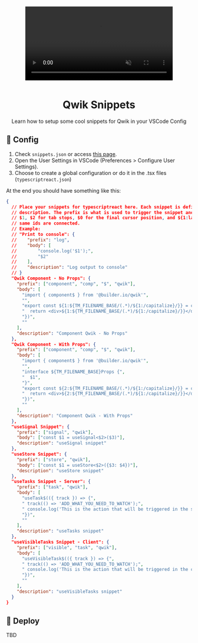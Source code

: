 <div align="center" style="margin-bottom: 20px;" >

<video loop autoPlay muted playsInline alt="Qwik Snippets" src="./public/video.mov" width="400" style="margin-bottom: 10px;" ></video>

# Qwik Snippets

Learn how to setup some cool snippets for Qwik in your VSCode Config

</div>

## 🔧 Config

1. Check `snippets.json` or access [this page](https://pastebin.com/r2pX5GCF).
2. Open the User Settings in VSCode (Preferences > Configure User Settings).
3. Choose to create a global configuration or do it in the .tsx files (`typescriptreact.json`)

At the end you should have something like this:

```json
{
  // Place your snippets for typescriptreact here. Each snippet is defined under a snippet name and has a prefix, body and
  // description. The prefix is what is used to trigger the snippet and the body will be expanded and inserted. Possible variables are:
  // $1, $2 for tab stops, $0 for the final cursor position, and ${1:label}, ${2:another} for placeholders. Placeholders with the
  // same ids are connected.
  // Example:
  // "Print to console": {
  // 	"prefix": "log",
  // 	"body": [
  // 		"console.log('$1');",
  // 		"$2"
  // 	],
  // 	"description": "Log output to console"
  // }
  "Qwik Component - No Props": {
    "prefix": ["component", "comp", "$", "qwik"],
    "body": [
      "import { component$ } from '@builder.io/qwik'",
      "",
      "export const ${1:${TM_FILENAME_BASE/(.*)/${1:/capitalize}/}} = component$(() => {",
      "  return <div>${1:${TM_FILENAME_BASE/(.*)/${1:/capitalize}/}}</div>",
      "})",
      ""
    ],
    "description": "Component Qwik - No Props"
  },
  "Qwik Component - With Props": {
    "prefix": ["component", "comp", "$", "qwik"],
    "body": [
      "import { component$ } from '@builder.io/qwik'",
      "",
      "interface ${TM_FILENAME_BASE}Props {",
      "  $1",
      "}",
      "export const ${2:${TM_FILENAME_BASE/(.*)/${1:/capitalize}/}} = component$<${TM_FILENAME_BASE}Props>(() => {",
      "  return <div>${2:${TM_FILENAME_BASE/(.*)/${1:/capitalize}/}}</div>",
      "})",
      ""
    ],
    "description": "Component Qwik - With Props"
  },
  "useSignal Snippet": {
    "prefix": ["signal", "qwik"],
    "body": ["const $1 = useSignal<$2>($3)"],
    "description": "useSignal snippet"
  },
  "useStore Snippet": {
    "prefix": ["store", "qwik"],
    "body": ["const $1 = useStore<$2>({$3: $4})"],
    "description": "useStore snippet"
  },
  "useTasks Snippet - Server": {
    "prefix": ["task", "qwik"],
    "body": [
      "useTask$(({ track }) => {",
      " track(() => 'ADD_WHAT_YOU_NEED_TO_WATCH');",
      " console.log('This is the action that will be triggered in the server on mounting and when the watched value changes')",
      "})",
      ""
    ],
    "description": "useTasks snippet"
  },
  "useVisibleTasks Snippet - Client": {
    "prefix": ["visible", "task", "qwik"],
    "body": [
      "useVisibleTask$(({ track }) => {",
      " track(() => 'ADD_WHAT_YOU_NEED_TO_WATCH');",
      " console.log('This is the action that will be triggered in the client on mounting and when the watched value changes')",
      "})",
      ""
    ],
    "description": "useVisibleTasks snippet"
  }
}
```

## 🔗 Deploy

TBD
